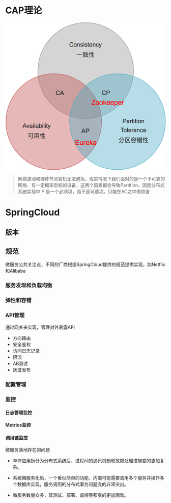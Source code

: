 # CAP理论

![img](assets/8458706-81e438f55974b153.png)

> 网络波动和硬件节点宕机无法避免，现实情况下我们面对的是一个不可靠的网络、有一定概率宕机的设备，这两个因素都会导致Partition，因而分布式系统实现中 P 是一个必须项，而不是可选项。只能在AC之中做取舍



# SpringCloud

## 版本



## 规范

微服务公共关注点，不同的厂商根据SpringCloud提供的规范提供实现，如Netflix和Alibaba

### 服务发现和负载均衡



### 弹性和容错



### API管理

通过网关来实现，管理对外暴露API

- 方向路由
- 安全鉴权
- 访问日志记录
- 限流
- AB测试
- 灰度发布

### 配置管理

### 监控

#### 日志管理监控

#### Metrics监控

#### 调用链监控





微服务落地存在的问题

- 单体应用拆分为分布式系统后，进程间的通讯机制和故障处理措施变的更加复杂。

- 系统微服务化后，一个看似简单的功能，内部可能需要调用多个服务并操作多个数据库实现，服务调用的分布式事务问题变的非常突出。

- 微服务数量众多，其测试、部署、监控等都变的更加困难。

